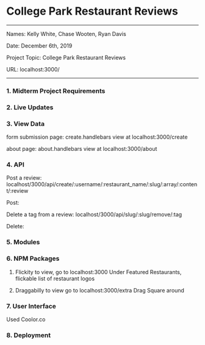 
# College Park Restaurant Reviews

---

Names: Kelly White, Chase Wooten, Ryan Davis

Date: December 6th, 2019

Project Topic: College Park Restaurant Reviews

URL: localhost:3000/

---

### 1. Midterm Project Requirements

### 2. Live Updates

### 3. View Data
form submission page: create.handlebars
view at localhost:3000/create

about page: about.handlebars
view at localhost:3000/about

### 4. API
Post a review:
localhost/3000/api/create/:username/:restaurant_name/:slug/:array/:content/:review

Post:

Delete a tag from a review:
localhost/3000/api/slug/:slug/remove/:tag

Delete:

### 5. Modules

### 6. NPM Packages
1. Flickity
to view, go to localhost:3000
Under Featured Restaurants, flickable list of restaurant logos

2. Draggabilly
to view go to localhost:3000/extra
Drag Square around

### 7. User Interface
Used Coolor.co

### 8. Deployment


